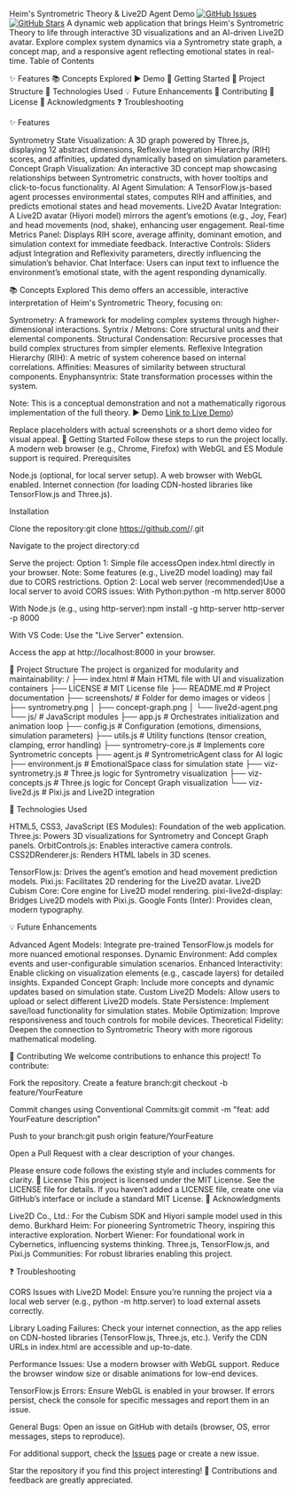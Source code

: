 Heim's Syntrometric Theory & Live2D Agent Demo
[![GitHub Issues](https://img.shields.io/github/issues//)](https://github.com///issues)[![GitHub Stars](https://img.shields.io/github/stars//)](https://github.com///stargazers)
A dynamic web application that brings Heim's Syntrometric Theory to life through interactive 3D visualizations and an AI-driven Live2D avatar. Explore complex system dynamics via a Syntrometry state graph, a concept map, and a responsive agent reflecting emotional states in real-time.
Table of Contents

✨ Features
📚 Concepts Explored
▶️ Demo
🚀 Getting Started
📂 Project Structure
🔧 Technologies Used
💡 Future Enhancements
👋 Contributing
📄 License
🙏 Acknowledgments
❓ Troubleshooting

✨ Features

Syntrometry State Visualization: A 3D graph powered by Three.js, displaying 12 abstract dimensions, Reflexive Integration Hierarchy (RIH) scores, and affinities, updated dynamically based on simulation parameters.
Concept Graph Visualization: An interactive 3D concept map showcasing relationships between Syntrometric constructs, with hover tooltips and click-to-focus functionality.
AI Agent Simulation: A TensorFlow.js-based agent processes environmental states, computes RIH and affinities, and predicts emotional states and head movements.
Live2D Avatar Integration: A Live2D avatar (Hiyori model) mirrors the agent’s emotions (e.g., Joy, Fear) and head movements (nod, shake), enhancing user engagement.
Real-time Metrics Panel: Displays RIH score, average affinity, dominant emotion, and simulation context for immediate feedback.
Interactive Controls: Sliders adjust Integration and Reflexivity parameters, directly influencing the simulation’s behavior.
Chat Interface: Users can input text to influence the environment’s emotional state, with the agent responding dynamically.

📚 Concepts Explored
This demo offers an accessible, interactive interpretation of Heim's Syntrometric Theory, focusing on:

Syntrometry: A framework for modeling complex systems through higher-dimensional interactions.
Syntrix / Metrons: Core structural units and their elemental components.
Structural Condensation: Recursive processes that build complex structures from simpler elements.
Reflexive Integration Hierarchy (RIH): A metric of system coherence based on internal correlations.
Affinities: Measures of similarity between structural components.
Enyphansyntrix: State transformation processes within the system.

Note: This is a conceptual demonstration and not a mathematically rigorous implementation of the full theory.
▶️ Demo
[Link to Live Demo](https://marko0marky.github.io/syntrometry-agent-live2d/))
  
Replace placeholders with actual screenshots or a short demo video for visual appeal.
🚀 Getting Started
Follow these steps to run the project locally. A modern web browser (e.g., Chrome, Firefox) with WebGL and ES Module support is required.
Prerequisites

Node.js (optional, for local server setup).
A web browser with WebGL enabled.
Internet connection (for loading CDN-hosted libraries like TensorFlow.js and Three.js).

Installation

Clone the repository:git clone https://github.com/<Your GitHub Username>/<Your Repository Name>.git


Navigate to the project directory:cd <Your Repository Name>


Serve the project:
Option 1: Simple file accessOpen index.html directly in your browser. Note: Some features (e.g., Live2D model loading) may fail due to CORS restrictions.
Option 2: Local web server (recommended)Use a local server to avoid CORS issues:
With Python:python -m http.server 8000


With Node.js (e.g., using http-server):npm install -g http-server
http-server -p 8000


With VS Code: Use the "Live Server" extension.


Access the app at http://localhost:8000 in your browser.



📂 Project Structure
The project is organized for modularity and maintainability:
<Your Repository Name>/
├── index.html           # Main HTML file with UI and visualization containers
├── LICENSE              # MIT License file
├── README.md            # Project documentation
├── screenshots/         # Folder for demo images or videos
│   ├── syntrometry.png
│   ├── concept-graph.png
│   └── live2d-agent.png
└── js/                  # JavaScript modules
    ├── app.js           # Orchestrates initialization and animation loop
    ├── config.js        # Configuration (emotions, dimensions, simulation parameters)
    ├── utils.js         # Utility functions (tensor creation, clamping, error handling)
    ├── syntrometry-core.js # Implements core Syntrometric concepts
    ├── agent.js         # SyntrometricAgent class for AI logic
    ├── environment.js   # EmotionalSpace class for simulation state
    ├── viz-syntrometry.js # Three.js logic for Syntrometry visualization
    ├── viz-concepts.js  # Three.js logic for Concept Graph visualization
    └── viz-live2d.js    # Pixi.js and Live2D integration

🔧 Technologies Used

HTML5, CSS3, JavaScript (ES Modules): Foundation of the web application.
Three.js: Powers 3D visualizations for Syntrometry and Concept Graph panels.
OrbitControls.js: Enables interactive camera controls.
CSS2DRenderer.js: Renders HTML labels in 3D scenes.


TensorFlow.js: Drives the agent’s emotion and head movement prediction models.
Pixi.js: Facilitates 2D rendering for the Live2D avatar.
Live2D Cubism Core: Core engine for Live2D model rendering.
pixi-live2d-display: Bridges Live2D models with Pixi.js.
Google Fonts (Inter): Provides clean, modern typography.

💡 Future Enhancements

Advanced Agent Models: Integrate pre-trained TensorFlow.js models for more nuanced emotional responses.
Dynamic Environment: Add complex events and user-configurable simulation scenarios.
Enhanced Interactivity: Enable clicking on visualization elements (e.g., cascade layers) for detailed insights.
Expanded Concept Graph: Include more concepts and dynamic updates based on simulation state.
Custom Live2D Models: Allow users to upload or select different Live2D models.
State Persistence: Implement save/load functionality for simulation states.
Mobile Optimization: Improve responsiveness and touch controls for mobile devices.
Theoretical Fidelity: Deepen the connection to Syntrometric Theory with more rigorous mathematical modeling.

👋 Contributing
We welcome contributions to enhance this project! To contribute:

Fork the repository.
Create a feature branch:git checkout -b feature/YourFeature


Commit changes using Conventional Commits:git commit -m "feat: add YourFeature description"


Push to your branch:git push origin feature/YourFeature


Open a Pull Request with a clear description of your changes.

Please ensure code follows the existing style and includes comments for clarity.
📄 License
This project is licensed under the MIT License. See the LICENSE file for details.
If you haven’t added a LICENSE file, create one via GitHub’s interface or include a standard MIT License.
🙏 Acknowledgments

Live2D Co., Ltd.: For the Cubism SDK and Hiyori sample model used in this demo.
Burkhard Heim: For pioneering Syntrometric Theory, inspiring this interactive exploration.
Norbert Wiener: For foundational work in Cybernetics, influencing systems thinking.
Three.js, TensorFlow.js, and Pixi.js Communities: For robust libraries enabling this project.

❓ Troubleshooting

CORS Issues with Live2D Model:
Ensure you’re running the project via a local web server (e.g., python -m http.server) to load external assets correctly.


Library Loading Failures:
Check your internet connection, as the app relies on CDN-hosted libraries (TensorFlow.js, Three.js, etc.).
Verify the CDN URLs in index.html are accessible and up-to-date.


Performance Issues:
Use a modern browser with WebGL support.
Reduce the browser window size or disable animations for low-end devices.


TensorFlow.js Errors:
Ensure WebGL is enabled in your browser.
If errors persist, check the console for specific messages and report them in an issue.


General Bugs:
Open an issue on GitHub with details (browser, OS, error messages, steps to reproduce).



For additional support, check the [Issues](https://github.com///issues) page or create a new issue.

Star the repository if you find this project interesting! 🌟 Contributions and feedback are greatly appreciated.
